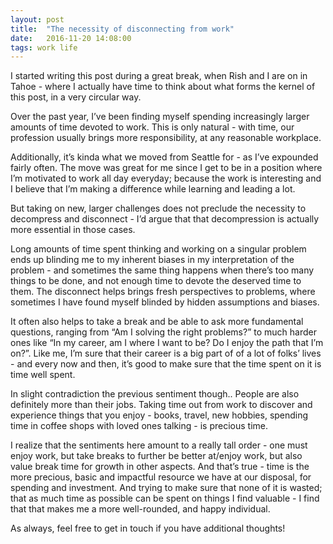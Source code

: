 ```yaml
---
layout: post
title:  "The necessity of disconnecting from work"
date:   2016-11-20 14:08:00
tags: work life
---
```

I started writing this post during a great break, when Rish and I are on in Tahoe - where I actually have time to think about what forms the kernel of this post, in a very circular way.

Over the past year, I’ve been finding myself spending increasingly larger amounts of time devoted to work. This is only natural - with time, our profession usually brings more responsibility, at any reasonable workplace.

Additionally, it’s kinda what we moved from Seattle for - as I’ve expounded fairly often. The move was great for me since I get to be in a position where I’m motivated to work all day everyday; because the work is interesting and I believe that I’m making a difference while learning and leading a lot.

But taking on new, larger challenges does not preclude the necessity to decompress and disconnect - I’d argue that that decompression is actually more essential in those cases. 

Long amounts of time spent thinking and working on a singular problem ends up blinding me to my inherent biases in my interpretation of the problem - and sometimes the same thing happens when there’s too many things to be done, and not enough time to devote the deserved time to them. The disconnect helps brings fresh perspectives to problems, where sometimes I have found myself blinded by hidden assumptions and biases.

It often also helps to take a break and be able to ask more fundamental questions, ranging from “Am I solving the right problems?” to much harder ones like  “In my career, am I where I want to be? Do I enjoy the path that I’m on?”. Like me, I’m sure that their career is a big part of of a lot of folks’ lives - and every now and then, it’s good to make sure that the time spent on it is time well spent.

In slight contradiction the previous sentiment though.. People are also definitely more than their jobs. Taking time out from work to discover and experience things that you enjoy - books, travel, new hobbies, spending time in coffee shops with loved ones talking - is precious time.


I realize that the sentiments here amount to a really tall order - one must enjoy work, but take breaks to further be better at/enjoy work, but also value break time for growth in other aspects. And that’s true - time is the more precious, basic and impactful resource we have at our disposal, for spending and investment. And trying to make sure that none of it is wasted; that as much time as possible can be spent on things I find valuable - I find that that makes me a more well-rounded, and happy individual.

As always, feel free to get in touch if you have additional thoughts!

